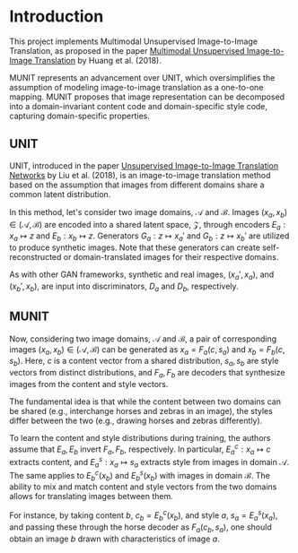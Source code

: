 # Introduction
This project implements Multimodal Unsupervised Image-to-Image Translation, as proposed in the paper [Multimodal Unsupervised Image-to-Image Translation](https://arxiv.org/abs/1804.04732) by Huang et al. (2018).

MUNIT represents an advancement over UNIT, which oversimplifies the assumption of modeling image-to-image translation as a one-to-one mapping. MUNIT proposes that image representation can be decomposed into a domain-invariant content code and domain-specific style code, capturing domain-specific properties.

## UNIT

UNIT, introduced in the paper [Unsupervised Image-to-Image Translation Networks](https://arxiv.org/abs/1703.00848) by Liu et al. (2018), is an image-to-image translation method based on the assumption that images from different domains share a common latent distribution.

In this method, let's consider two image domains, $\mathcal{A}$ and $\mathcal{B}$. Images $(x_a, x_b) \in (\mathcal{A}, \mathcal{B})$ are encoded into a shared latent space, $\mathcal{Z}$, through encoders $E_a: x_a \mapsto z$ and $E_b: x_b \mapsto z$. Generators $G_a: z \mapsto x_a'$ and $G_b: z \mapsto x_b'$ are utilized to produce synthetic images. Note that these generators can create self-reconstructed or domain-translated images for their respective domains.

As with other GAN frameworks, synthetic and real images, $(x_a',x_a)$, and $(x_b', x_b)$, are input into discriminators, $D_a$ and $D_b$, respectively.

## MUNIT

Now, considering two image domains, $\mathcal{A}$ and $\mathcal{B}$, a pair of corresponding images $(x_a, x_b) \in (\mathcal{A}, \mathcal{B})$ can be generated as $x_a = F_a(c, s_a)$ and $x_b = F_b(c, s_b)$. Here, $c$ is a content vector from a shared distribution, $s_a, s_b$ are style vectors from distinct distributions, and $F_a, F_b$ are decoders that synthesize images from the content and style vectors.

The fundamental idea is that while the content between two domains can be shared (e.g., interchange horses and zebras in an image), the styles differ between the two (e.g., drawing horses and zebras differently).

To learn the content and style distributions during training, the authors assume that $E_a, E_b$ invert $F_a, F_b$, respectively. In particular, $E_a^c: x_a \mapsto c$ extracts content, and $E_a^s: x_a \mapsto s_a$ extracts style from images in domain $\mathcal{A}$. The same applies to $E_b^c(x_b)$ and $E_b^s(x_b)$ with images in domain $\mathcal{B}$. The ability to mix and match content and style vectors from the two domains allows for translating images between them.

For instance, by taking content $b$, $c_b = E_b^c(x_b)$, and style $a$, $s_a = E_a^s(x_a)$, and passing these through the horse decoder as $F_a(c_b, s_a)$, one should obtain an image $b$ drawn with characteristics of image $a$.

